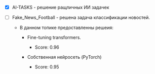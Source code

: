 - [X] AI-TASKS - решение ращличных ИИ задачек
      
- [ ] Fake_News_Football - решена задача классификации новостей.
      
  + В данном топике предоставленны решеия:
      + Fine-tuning transformers.
        - Score: 0.96
          
      + Собственная нейросеть (PyTorch)
        - Score: 0.95

